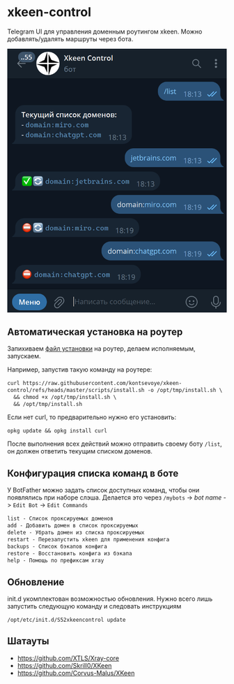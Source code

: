 # xkeen-control

Telegram UI для управления доменным роутингом xkeen. Можно добавлять/удалять маршруты через бота.

[![Demo](docs/demo.png)](docs/demo.mp4)

## Автоматическая установка на роутер

Запихиваем [файл установки](https://github.com/kontsevoye/xkeen-control/blob/master/scripts/install.sh) на роутер, делаем исполняемым, запускаем.

Например, запустив такую команду на роутере:
```shell
curl https://raw.githubusercontent.com/kontsevoye/xkeen-control/refs/heads/master/scripts/install.sh -o /opt/tmp/install.sh \
  && chmod +x /opt/tmp/install.sh \
  && /opt/tmp/install.sh
```

Если нет curl, то предварительно нужно его установить:
```shell
opkg update && opkg install curl
```

После выполнения всех действий можно отправить своему боту `/list`, он должен ответить текущим списком доменов.

## Конфигурация списка команд в боте

У BotFather можно задать список доступных команд, чтобы они появлялись при наборе слэша.
Делается это через `/mybots` -> _bot name_ -> `Edit Bot` -> `Edit Commands`
```
list - Список проксируемых доменов
add - Добавить домен в список проксируемых
delete - Убрать домен из списка проксируемых
restart - Перезапустить xkeen для применения конфига
backups - Список бэкапов конфига
restore - Восстановить конфига из бэкапа
help - Помощь по префиксам xray
```

## Обновление

init.d укомплектован возможностью обновления. Нужно всего лишь запустить следующую команду и следовать инструкциям
```shell
/opt/etc/init.d/S52xkeencontrol update
```

## Шатауты
- https://github.com/XTLS/Xray-core
- https://github.com/Skrill0/XKeen
- https://github.com/Corvus-Malus/XKeen

